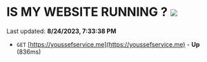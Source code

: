 # IS MY WEBSITE RUNNING ? [![](https://img.shields.io/static/v1?label=Sponsor&message=%E2%9D%A4&logo=GitHub&color=%23fe8e86)](https://github.com/sponsors/<username>)

Last updated: **8/24/2023, 7:33:38 PM**

- `GET` [https://youssefservice.me](https://youssefservice.me) - **Up** (836ms)
